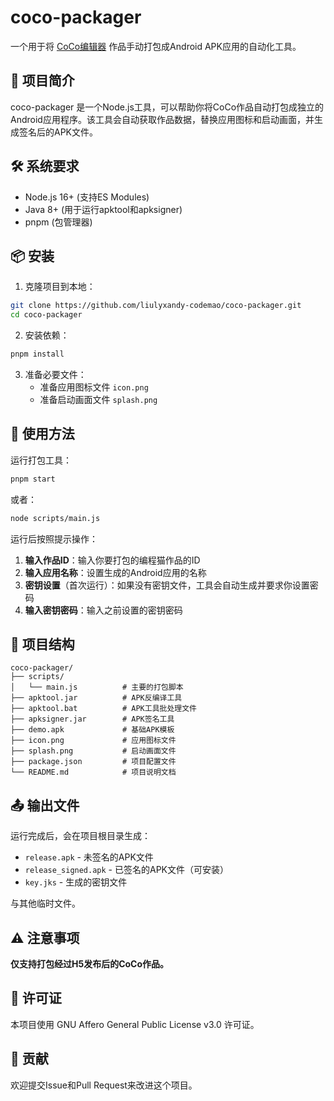 # coco-packager

一个用于将 [CoCo编辑器](https://coco.codemao.cn/editor) 作品手动打包成Android APK应用的自动化工具。

## 📖 项目简介

coco-packager 是一个Node.js工具，可以帮助你将CoCo作品自动打包成独立的Android应用程序。该工具会自动获取作品数据，替换应用图标和启动画面，并生成签名后的APK文件。

## 🛠️ 系统要求

- Node.js 16+ (支持ES Modules)
- Java 8+ (用于运行apktool和apksigner)
- pnpm (包管理器)

## 📦 安装

1. 克隆项目到本地：
```bash
git clone https://github.com/liulyxandy-codemao/coco-packager.git
cd coco-packager
```

2. 安装依赖：
```bash
pnpm install
```

3. 准备必要文件：
   - 准备应用图标文件 `icon.png`
   - 准备启动画面文件 `splash.png`

## 🚀 使用方法

运行打包工具：
```bash
pnpm start
```

或者：
```bash
node scripts/main.js
```

运行后按照提示操作：

1. **输入作品ID**：输入你要打包的编程猫作品的ID
2. **输入应用名称**：设置生成的Android应用的名称
3. **密钥设置**（首次运行）：如果没有密钥文件，工具会自动生成并要求你设置密码
4. **输入密钥密码**：输入之前设置的密钥密码

## 📁 项目结构

```
coco-packager/
├── scripts/
│   └── main.js          # 主要的打包脚本
├── apktool.jar          # APK反编译工具
├── apktool.bat          # APK工具批处理文件
├── apksigner.jar        # APK签名工具
├── demo.apk             # 基础APK模板
├── icon.png             # 应用图标文件
├── splash.png           # 启动画面文件
├── package.json         # 项目配置文件
└── README.md            # 项目说明文档
```

## 📤 输出文件

运行完成后，会在项目根目录生成：

- `release.apk` - 未签名的APK文件
- `release_signed.apk` - 已签名的APK文件（可安装）
- `key.jks` - 生成的密钥文件

与其他临时文件。

## ⚠️ 注意事项

**仅支持打包经过H5发布后的CoCo作品。**

## 📄 许可证

本项目使用 GNU Affero General Public License v3.0 许可证。

## 🤝 贡献

欢迎提交Issue和Pull Request来改进这个项目。